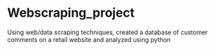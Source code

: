 # Webscraping_project
Using web/data scraping techniques, created a database of customer comments on a retail website and analyzed using python
